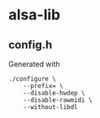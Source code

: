 # alsa-lib

## config.h
Generated with

	./configure \
		--prefix= \
		--disable-hwdep \
		--disable-rawmidi \
		--without-libdl
